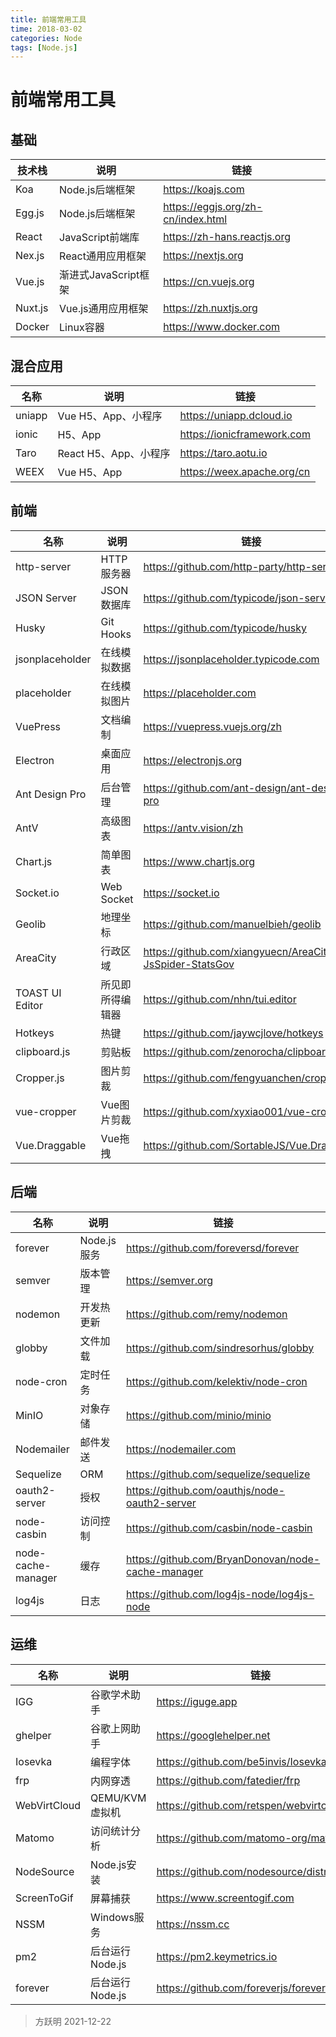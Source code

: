 ```yaml
---
title: 前端常用工具
time: 2018-03-02
categories: Node
tags: [Node.js]
---
```


# 前端常用工具

## 基础

技术栈  |         说明         |                链接
------- | -------------------- | ----------------------------------
Koa     | Node.js后端框架      | <https://koajs.com>
Egg.js  | Node.js后端框架      | <https://eggjs.org/zh-cn/index.html>
React   | JavaScript前端库     | <https://zh-hans.reactjs.org>
Nex.js  | React通用应用框架    | <https://nextjs.org>
Vue.js  | 渐进式JavaScript框架 | <https://cn.vuejs.org>
Nuxt.js | Vue.js通用应用框架   | <https://zh.nuxtjs.org>
Docker  | Linux容器            | <https://www.docker.com>

## 混合应用

 名称  |         说明          |            链接
------ | --------------------- | --------------------------
uniapp | Vue H5、App、小程序   | <https://uniapp.dcloud.io>
ionic  | H5、App               | <https://ionicframework.com>
Taro   | React H5、App、小程序 | <https://taro.aotu.io>
WEEX   | Vue H5、App           | <https://weex.apache.org/cn>

## 前端

名称            | 说明             | 链接
----------------|------------------|------
http-server     | HTTP服务器       | <https://github.com/http-party/http-server>
JSON Server     | JSON数据库       | <https://github.com/typicode/json-server>
Husky           | Git Hooks        | <https://github.com/typicode/husky>
jsonplaceholder | 在线模拟数据     | <https://jsonplaceholder.typicode.com>
placeholder     | 在线模拟图片     | <https://placeholder.com>
VuePress        | 文档编制         | <https://vuepress.vuejs.org/zh>
Electron        | 桌面应用         | <https://electronjs.org>
Ant Design Pro  | 后台管理         | <https://github.com/ant-design/ant-design-pro>
AntV            | 高级图表         | <https://antv.vision/zh>
Chart.js        | 简单图表         | <https://www.chartjs.org>
Socket.io       | Web Socket       | <https://socket.io>
Geolib          | 地理坐标         | <https://github.com/manuelbieh/geolib>
AreaCity        | 行政区域         | <https://github.com/xiangyuecn/AreaCity-JsSpider-StatsGov>
TOAST UI Editor | 所见即所得编辑器 | <https://github.com/nhn/tui.editor>
Hotkeys         | 热键             | <https://github.com/jaywcjlove/hotkeys>
clipboard.js    | 剪贴板           | <https://github.com/zenorocha/clipboard.js>
Cropper.js      | 图片剪裁         | <https://github.com/fengyuanchen/cropperjs>
vue-cropper     | Vue图片剪裁      | <https://github.com/xyxiao001/vue-cropper>
Vue.Draggable   | Vue拖拽          | <https://github.com/SortableJS/Vue.Draggable>

## 后端

名称               | 说明         | 链接
-------------------|--------------|------
forever            | Node.js服务  | <https://github.com/foreversd/forever>
semver             | 版本管理     | <https://semver.org>
nodemon            | 开发热更新   | <https://github.com/remy/nodemon>
globby             | 文件加载     | <https://github.com/sindresorhus/globby>
node-cron          | 定时任务     | <https://github.com/kelektiv/node-cron>
MinIO              | 对象存储     | <https://github.com/minio/minio>
Nodemailer         | 邮件发送     | <https://nodemailer.com>
Sequelize          | ORM          | <https://github.com/sequelize/sequelize>
oauth2-server      | 授权         | <https://github.com/oauthjs/node-oauth2-server>
node-casbin        | 访问控制     | <https://github.com/casbin/node-casbin>
node-cache-manager | 缓存         | <https://github.com/BryanDonovan/node-cache-manager>
log4js             | 日志         | <https://github.com/log4js-node/log4js-node>

## 运维

 名称        | 说明            | 链接
-------------|-----------------|------
IGG          | 谷歌学术助手    | <https://iguge.app>
ghelper      | 谷歌上网助手    | <https://googlehelper.net>
Iosevka      | 编程字体        | <https://github.com/be5invis/Iosevka>
frp          | 内网穿透        | <https://github.com/fatedier/frp>
WebVirtCloud | QEMU/KVM虚拟机  | <https://github.com/retspen/webvirtcloud>
Matomo       | 访问统计分析    | <https://github.com/matomo-org/matomo>
NodeSource   | Node.js安装     | <https://github.com/nodesource/distributions>
ScreenToGif  | 屏幕捕获        | <https://www.screentogif.com>
NSSM         | Windows服务     | <https://nssm.cc>
pm2          | 后台运行Node.js | <https://pm2.keymetrics.io>
forever      | 后台运行Node.js | <https://github.com/foreverjs/forever>

> 方跃明
> 2021-12-22
